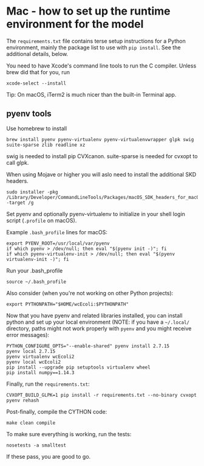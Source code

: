 Mac - how to set up the runtime environment for the model
===================================================

The `requirements.txt` file contains terse setup instructions for a Python environment, mainly the package list to use with `pip install`. See the additional details, below.

You need to have Xcode's command line tools to run the C compiler. Unless brew did that for you, run

    xcode-select --install

Tip: On macOS, iTerm2 is much nicer than the built-in Terminal app.

pyenv tools
------------

Use homebrew to install

    brew install pyenv pyenv-virtualenv pyenv-virtualenvwrapper glpk swig suite-sparse zlib readline xz

swig is needed to install pip CVXcanon.
suite-sparse is needed for cvxopt to call glpk.

When using Mojave or higher you will aslo need to install the additional SKD headers.

    sudo installer -pkg /Library/Developer/CommandLineTools/Packages/macOS_SDK_headers_for_macOS_10.14.pkg -target /g

Set pyenv and optionally pyenv-virtualenv to initialize in your shell login script (`.profile` on macOS).

Example `.bash_profile` lines for macOS:

    export PYENV_ROOT=/usr/local/var/pyenv
    if which pyenv > /dev/null; then eval "$(pyenv init -)"; fi
    if which pyenv-virtualenv-init > /dev/null; then eval "$(pyenv virtualenv-init -)"; fi
    
Run your .bash_profile

    source ~/.bash_profile

Also consider (when you're not working on other Python projects):

    export PYTHONPATH="$HOME/wcEcoli:$PYTHONPATH"
    
Now that you have pyenv and related libraries installed, you can install python and set up your local environment (NOTE: if you have a `~/.local/` directory, paths might not work properly with `pyenv` and you might receive error messages):

    PYTHON_CONFIGURE_OPTS="--enable-shared" pyenv install 2.7.15
    pyenv local 2.7.15
    pyenv virtualenv wcEcoli2
    pyenv local wcEcoli2
    pip install --upgrade pip setuptools virtualenv wheel
    pip install numpy==1.14.3

Finally, run the `requirements.txt`:

    CVXOPT_BUILD_GLPK=1 pip install -r requirements.txt --no-binary cvxopt
    pyenv rehash

Post-finally, compile the CYTHON code:

    make clean compile

To make sure everything is working, run the tests:

    nosetests -a smalltest

If these pass, you are good to go.

